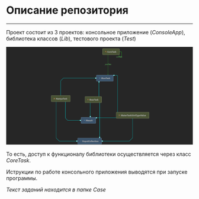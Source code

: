  # Описание репозитория
 ***
Проект состоит из 3 проектов: консольное приложение (_ConsoleApp_), библиотека классов (_Lib_), тестового проекта (_Test_)

![Alt-текст](ReadmeResourse/Lib.png)

То есть, доступ к функционалу библиотеки осуществляется через класс _CoreTask_.

Иструкции по работе консольного приложения выводятся при запуске программы.

*Текст заданий находится в папке _Case_*